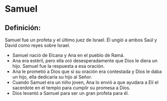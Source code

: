 # Samuel

## Definición: 

Samuel fue un profeta y el último juez de Israel. Él ungió a ambos Saúl y David como reyes sobre Israel.

* Samuel nació de Elcana y Ana en el pueblo de Ramá.
* Ana era estéril, pero ella oró desesperadamente que Dios le diera un hijo. Samuel fue la respuesta a esa oración.
* Ana le prometió a Dios que si su oración era contestada y Dios le daba un hijo, ella dedicaría su hijo al Señor.
* Cuando Samuel era un niño joven, Ana lo envió a que ayudara a Elí el sacerdote en el templo para cumplir su promesa a Dios.
* Dios levantó a Samuel para ser un gran profeta para él.

